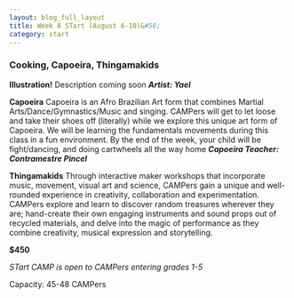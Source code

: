 ```yaml
---
layout: blog_full_layout
title: Week 8 STart (August 6-10)&#58; 
category: start
---
```



### Cooking, Capoeira, Thingamakids

**Illustration!**
Description coming soon
**_Artist: Yael_**


**Capoeira**
Capoeira is an Afro Brazilian Art form that combines Martial Arts/Dance/Gymnastics/Music and singing. CAMPers will get to let loose and take their shoes off (literally) while we explore this unique art form of Capoeira. We will be learning the fundamentals movements during this class in a fun environment. By the end of the week, your child will be fight/dancing, and doing cartwheels all the way home 
**_Capoeira Teacher: Contramestre Pincel_**


**Thingamakids**
Through interactive maker workshops that incorporate music, movement, visual art and science, CAMPers gain a unique and well-rounded experience in creativity, collaboration and experimentation. CAMPers explore and learn to discover random treasures wherever they are; hand-create their own engaging instruments and sound props out of recycled materials, and delve into the magic of performance as they combine creativity, musical expression and storytelling.



**$450**


*STart CAMP is open to CAMPers entering grades 1-5*

Capacity: 45-48 CAMPers
